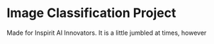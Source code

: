 # Image Classification Project
Made for Inspirit AI Innovators. It is a little jumbled at times, however
